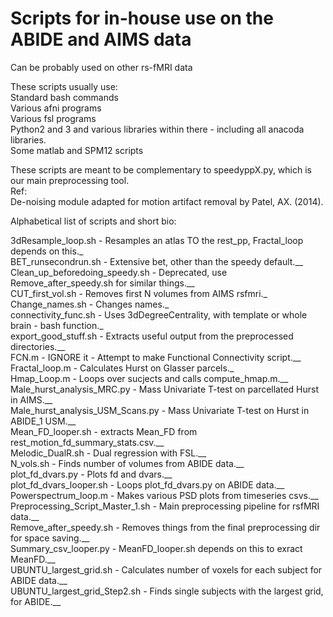 # Scripts for in-house use on the ABIDE and AIMS data

Can be probably used on other rs-fMRI data

These scripts usually use: <br />
Standard bash commands <br />
Various afni programs <br />
Various fsl programs <br />
Python2 and 3 and various libraries within there - including all anacoda libraries. <br />
Some matlab and SPM12 scripts <br />


These scripts are meant to be complementary to speedyppX.py, which is our main preprocessing tool. <br />
Ref: <br />
De-noising module adapted for motion artifact removal by Patel, AX. (2014). <br />


Alphabetical list of scripts and short bio: <br />

3dResample_loop.sh - Resamples an atlas TO the rest_pp, Fractal_loop depends on this._ <br />
BET_runsecondrun.sh - Extensive bet, other than the speedy default.__ <br />
Clean_up_beforedoing_speedy.sh - Deprecated, use Remove_after_speedy.sh for similar things.__ <br />
CUT_first_vol.sh - Removes first N volumes from AIMS rsfmri._ <br />
Change_names.sh - Changes names._ <br />
connectivity_func.sh - Uses 3dDegreeCentrality, with template or whole brain - bash function._ <br />
export_good_stuff.sh - Extracts useful output from the preprocessed directories.__ <br />
FCN.m - IGNORE it - Attempt to make Functional Connectivity script.__ <br />
Fractal_loop.m - Calculates Hurst on Glasser parcels._ <br />
Hmap_Loop.m - Loops over sucjects and calls compute_hmap.m.__ <br />
Male_hurst_analysis_MRC.py - Mass Univariate T-test on parcellated Hurst in AIMS.__ <br />
Male_hurst_analysis_USM_Scans.py - Mass Univariate T-test on Hurst in ABIDE_1 USM.__ <br />
Mean_FD_looper.sh - extracts Mean_FD from rest_motion_fd_summary_stats.csv.__ <br />
Melodic_DualR.sh - Dual regression with FSL.__ <br />
N_vols.sh - Finds number of volumes from ABIDE data.__ <br />
plot_fd_dvars.py - Plots fd and dvars.__ <br />
plot_fd_dvars_looper.sh - Loops plot_fd_dvars.py on ABIDE data.__ <br />
Powerspectrum_loop.m - Makes various PSD plots from timeseries csvs.__ <br />
Preprocessing_Script_Master_1.sh - Main preprocessing pipeline for rsfMRI data.__ <br />
Remove_after_speedy.sh - Removes things from the final preprocessing dir for space saving.__ <br />
Summary_csv_looper.py - MeanFD_looper.sh depends on this to exract MeanFD.__ <br />
UBUNTU_largest_grid.sh - Calculates number of voxels for each subject for ABIDE data.__ <br />
UBUNTU_largest_grid_Step2.sh - Finds single subjects with the largest grid, for ABIDE.__ <br />


